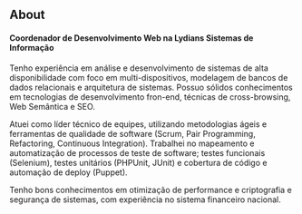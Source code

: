 ## About
#### Coordenador de Desenvolvimento Web na Lydians Sistemas de Informação

Tenho experiência em análise e desenvolvimento de sistemas de alta disponibilidade com foco em multi-dispositivos, modelagem de bancos de dados relacionais e arquitetura de sistemas. Possuo sólidos conhecimentos em tecnologias de desenvolvimento fron-end, técnicas de cross-browsing, Web Semântica e SEO.

Atuei como líder técnico de equipes, utilizando metodologias ágeis e ferramentas de qualidade de software (Scrum, Pair Programming, Refactoring, Continuous Integration). Trabalhei no mapeamento e automatização de processos de teste de software; testes funcionais (Selenium), testes unitários (PHPUnit, JUnit) e cobertura de código e automação de deploy (Puppet).

Tenho bons conhecimentos em otimização de performance e criptografia e segurança de sistemas, com experiência no sistema financeiro nacional.
